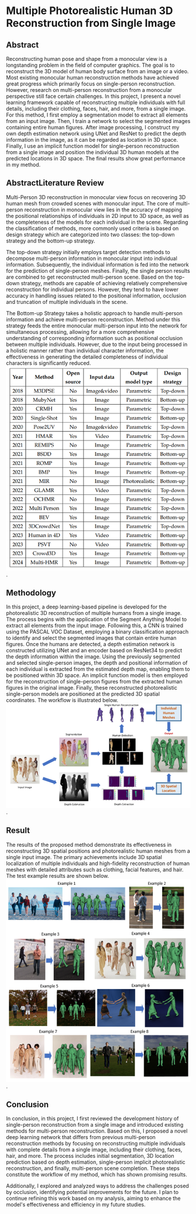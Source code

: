 # Multiple Photorealistic Human 3D Reconstruction from Single Image
## Abstract
Reconstructing human pose and shape from a monocular view is a longstanding problem in the field of computer graphics. The goal is to reconstruct the 3D model of human body surface from an image or a video. Most existing monocular human reconstruction methods have achieved great progress which primarily focus on single-person reconstruction. However, research on multi-person reconstruction from a monocular perspective still face certain challenges. In this project, I present a novel learning framework capable of reconstructing multiple individuals with full details, including their clothing, faces, hair, and more, from a single image. For this method, I first employ a segmentation model to extract all elements from an input image. Then, I train a network to select the segmented images containing entire human figures. After image processing, I construct my own depth estimation network using UNet and ResNet to predict the depth information in the image, as it can be regarded as location in 3D space. Finally, I use an implicit function model for single-person reconstruction from a single image and position the individual 3D human models at the predicted locations in 3D space. The final results show great performance in my method.
## AbstractLiterature Review
Multi-Person 3D reconstruction in monocular view focus on recovering 3D human mesh from crowded scenes with monocular input. The core of multi-person reconstruction in monocular view lies in the accuracy of mapping the positional relationships of individuals in 2D input to 3D space, as well as the completeness of the models for each individual in the scene. Regarding the classification of methods, more commonly used criteria is based on design strategy which are categorized into two classes: the top-down strategy and the bottom-up strategy.

The top-down strategy initially employs target detection methods to decompose multi-person information in monocular input into individual information. Subsequently, the individual information is fed into the network for the prediction of single-person meshes. Finally, the single person results are combined to get reconstructed multi-person scene. Based on the top-down strategy, methods are capable of achieving relatively comprehensive reconstruction for individual persons. However, they tend to have lower accuracy in handling issues related to the positional information, occlusion and truncation of multiple individuals in the scene. 

The Bottom-up Strategy takes a holistic approach to handle multi-person information and achieve multi-person reconstruction. Method under this strategy feeds the entire monocular multi-person input into the network for simultaneous processing, allowing for a more comprehensive understanding of corresponding information such as positional occlusion between multiple individuals. However, due to the input being processed in a holistic manner rather than individual character information, the effectiveness in generating the detailed completeness of individual characters is significantly reduced.
![table Image](/table.PNG).
## Methodology
In this project, a deep learning-based pipeline is developed for the photorealistic 3D reconstruction of multiple humans from a single image. The process begins with the application of the Segment Anything Model to extract all elements from the input image. Following this, a CNN is trained using the PASCAL VOC Dataset, employing a binary classification approach to identify and select the segmented images that contain entire human figures. Once the humans are detected, a depth estimation network is constructed utilizing UNet and an encoder based on ResNet34 to predict the depth information within the image. Using the previously segmented and selected single-person images, the depth and positional information of each individual is extracted from the estimated depth map, enabling them to be positioned within 3D space. An implicit function model is then employed for the reconstruction of single-person figures from the extracted human figures in the original image. Finally, these reconstructed photorealistic single-person models are positioned at the predicted 3D spatial coordinates. The workflow is illustrated below. ![Framework Image](/framework.PNG).
## Result
The results of the proposed method demonstrate its effectiveness in reconstructing 3D spatial positions and photorealistic human meshes from a single input image. The primary achievements include 3D spatial localization of multiple individuals and high-fidelity reconstruction of human meshes with detailed attributes such as clothing, facial features, and hair. The test example results are shown below. ![Result Image](./result.PNG).
## Conclusion
In conclusion, in this project, I first reviewed the development history of single-person reconstruction from a single image and introduced existing methods for multi-person reconstruction. Based on this, I proposed a novel deep learning network that differs from previous multi-person reconstruction methods by focusing on reconstructing multiple individuals with complete details from a single image, including their clothing, faces, hair, and more. The process includes initial segmentation, 3D location prediction based on depth estimation, single-person implicit photorealistic reconstruction, and finally, multi-person scene completion. These steps constitute the workflow of my method, which has shown promising results. 

Additionally, I explored and analyzed ways to address the challenges posed by occlusion, identifying potential improvements for the future. I plan to continue refining this work based on my analysis, aiming to enhance the model's effectiveness and efficiency in my future studies.
